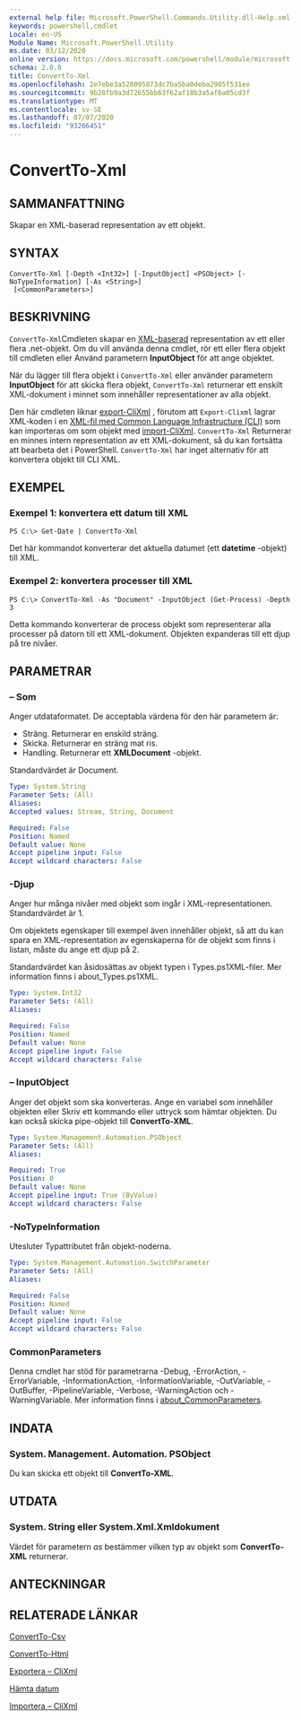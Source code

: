 ```yaml
---
external help file: Microsoft.PowerShell.Commands.Utility.dll-Help.xml
keywords: powershell,cmdlet
Locale: en-US
Module Name: Microsoft.PowerShell.Utility
ms.date: 03/12/2020
online version: https://docs.microsoft.com/powershell/module/microsoft.powershell.utility/convertto-xml?view=powershell-7.1&WT.mc_id=ps-gethelp
schema: 2.0.0
title: ConvertTo-Xml
ms.openlocfilehash: 2e7ebe3a528095873dc7ba5ba0deba2905f531ee
ms.sourcegitcommit: 9b28fb9a3d72655bb63f62af18b3a5af6a05cd3f
ms.translationtype: MT
ms.contentlocale: sv-SE
ms.lasthandoff: 07/07/2020
ms.locfileid: "93266451"
---
```

# ConvertTo-Xml

## SAMMANFATTNING
Skapar en XML-baserad representation av ett objekt.

## SYNTAX

```
ConvertTo-Xml [-Depth <Int32>] [-InputObject] <PSObject> [-NoTypeInformation] [-As <String>]
 [<CommonParameters>]
```

## BESKRIVNING

`ConvertTo-Xml`Cmdleten skapar en [XML-baserad](/dotnet/api/system.xml.xmldocument) representation av ett eller flera .net-objekt. Om du vill använda denna cmdlet, rör ett eller flera objekt till cmdleten eller Använd parametern **InputObject** för att ange objektet.

När du lägger till flera objekt i `ConvertTo-Xml` eller använder parametern **InputObject** för att skicka flera objekt, `ConvertTo-Xml` returnerar ett enskilt XML-dokument i minnet som innehåller representationer av alla objekt.

Den här cmdleten liknar [export-CliXml](./Export-Clixml.md) , förutom att `Export-Clixml` lagrar XML-koden i en [XML-fil med Common Language Infrastructure (CLI)](https://www.ecma-international.org/publications/standards/Ecma-335.htm) som kan importeras om som objekt med [import-CliXml](./Import-Clixml.md). `ConvertTo-Xml` Returnerar en minnes intern representation av ett XML-dokument, så du kan fortsätta att bearbeta det i PowerShell. `ConvertTo-Xml` har inget alternativ för att konvertera objekt till CLI XML.

## EXEMPEL

### Exempel 1: konvertera ett datum till XML

```
PS C:\> Get-Date | ConvertTo-Xml
```

Det här kommandot konverterar det aktuella datumet (ett **datetime** -objekt) till XML.

### Exempel 2: konvertera processer till XML

```
PS C:\> ConvertTo-Xml -As "Document" -InputObject (Get-Process) -Depth 3
```

Detta kommando konverterar de process objekt som representerar alla processer på datorn till ett XML-dokument. Objekten expanderas till ett djup på tre nivåer.

## PARAMETRAR

### – Som

Anger utdataformatet.
De acceptabla värdena för den här parametern är:

- Sträng.
Returnerar en enskild sträng.
- Skicka.
Returnerar en sträng mat ris.
- Handling.
Returnerar ett **XMLDocument** -objekt.

Standardvärdet är Document.

```yaml
Type: System.String
Parameter Sets: (All)
Aliases:
Accepted values: Stream, String, Document

Required: False
Position: Named
Default value: None
Accept pipeline input: False
Accept wildcard characters: False
```

### -Djup

Anger hur många nivåer med objekt som ingår i XML-representationen. Standardvärdet är 1.

Om objektets egenskaper till exempel även innehåller objekt, så att du kan spara en XML-representation av egenskaperna för de objekt som finns i listan, måste du ange ett djup på 2.

Standardvärdet kan åsidosättas av objekt typen i Types.ps1XML-filer. Mer information finns i about_Types.ps1XML.

```yaml
Type: System.Int32
Parameter Sets: (All)
Aliases:

Required: False
Position: Named
Default value: None
Accept pipeline input: False
Accept wildcard characters: False
```

### – InputObject

Anger det objekt som ska konverteras. Ange en variabel som innehåller objekten eller Skriv ett kommando eller uttryck som hämtar objekten. Du kan också skicka pipe-objekt till **ConvertTo-XML**.

```yaml
Type: System.Management.Automation.PSObject
Parameter Sets: (All)
Aliases:

Required: True
Position: 0
Default value: None
Accept pipeline input: True (ByValue)
Accept wildcard characters: False
```

### -NoTypeInformation

Utesluter Typattributet från objekt-noderna.

```yaml
Type: System.Management.Automation.SwitchParameter
Parameter Sets: (All)
Aliases:

Required: False
Position: Named
Default value: None
Accept pipeline input: False
Accept wildcard characters: False
```

### CommonParameters

Denna cmdlet har stöd för parametrarna -Debug, -ErrorAction, -ErrorVariable, -InformationAction, -InformationVariable, -OutVariable, -OutBuffer, -PipelineVariable, -Verbose, -WarningAction och -WarningVariable. Mer information finns i [about_CommonParameters](https://go.microsoft.com/fwlink/?LinkID=113216).

## INDATA

### System. Management. Automation. PSObject

Du kan skicka ett objekt till **ConvertTo-XML**.

## UTDATA

### System. String eller System.Xml.Xmldokument

Värdet för parametern *as* bestämmer vilken typ av objekt som **ConvertTo-XML** returnerar.

## ANTECKNINGAR

## RELATERADE LÄNKAR

[ConvertTo-Csv](ConvertTo-Csv.md)

[ConvertTo-Html](ConvertTo-Html.md)

[Exportera – CliXml](Export-Clixml.md)

[Hämta datum](Get-Date.md)

[Importera – CliXml](Import-Clixml.md)

